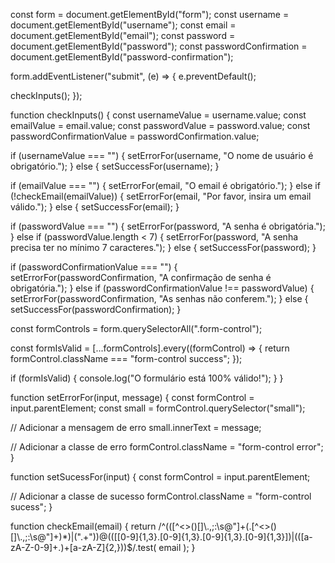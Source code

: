 const form = document.getElementById("form");
const username = document.getElementById("username");
const email = document.getElementById("email");
const password = document.getElementById("password");
const passwordConfirmation = document.getElementById("password-confirmation");

form.addEventListener("submit", (e) => {
  e.preventDefault();

  checkInputs();
});

function checkInputs() {
  const usernameValue = username.value;
  const emailValue = email.value;
  const passwordValue = password.value;
  const passwordConfirmationValue = passwordConfirmation.value;

  if (usernameValue === "") {
    setErrorFor(username, "O nome de usuário é obrigatório.");
  } else {
    setSuccessFor(username);
  }

  if (emailValue === "") {
    setErrorFor(email, "O email é obrigatório.");
  } else if (!checkEmail(emailValue)) {
    setErrorFor(email, "Por favor, insira um email válido.");
  } else {
    setSuccessFor(email);
  }

  if (passwordValue === "") {
    setErrorFor(password, "A senha é obrigatória.");
  } else if (passwordValue.length < 7) {
    setErrorFor(password, "A senha precisa ter no mínimo 7 caracteres.");
  } else {
    setSuccessFor(password);
  }

  if (passwordConfirmationValue === "") {
    setErrorFor(passwordConfirmation, "A confirmação de senha é obrigatória.");
  } else if (passwordConfirmationValue !== passwordValue) {
    setErrorFor(passwordConfirmation, "As senhas não conferem.");
  } else {
    setSuccessFor(passwordConfirmation);
  }

  const formControls = form.querySelectorAll(".form-control");

  const formIsValid = [...formControls].every((formControl) => {
    return formControl.className === "form-control success";
  });

  if (formIsValid) {
    console.log("O formulário está 100% válido!");
  }
}

function setErrorFor(input, message) {
  const formControl = input.parentElement;
  const small = formControl.querySelector("small");

  // Adicionar a mensagem de erro
  small.innerText = message;

  // Adicionar a classe de erro
  formControl.className = "form-control error";
}

function setSucessFor(input) {
  const formControl = input.parentElement;

  // Adicionar a classe de sucesso
  formControl.className = "form-control sucess";
}

function checkEmail(email) {
  return /^(([^<>()\[\]\\.,;:\s@"]+(\.[^<>()\[\]\\.,;:\s@"]+)*)|(".+"))@((\[[0-9]{1,3}\.[0-9]{1,3}\.[0-9]{1,3}\.[0-9]{1,3}])|(([a-zA-Z\-0-9]+\.)+[a-zA-Z]{2,}))$/.test(
    email
  );
}
